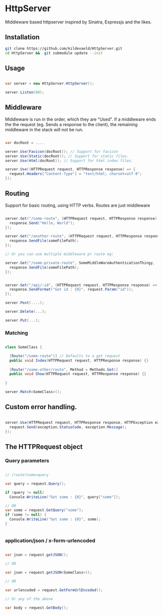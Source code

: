 HttpServer
==========

Middleware based httpserver inspired by Sinatra, Expressjs and the likes.


## Installation

```bash
git clone https://github.com/kildevaeld/HttpServer.git
cd HttpServer &&  git submodule update --init

```

## Usage

```csharp

var server = new HttpServer.HttpServer();

server.Listen(80);

```

## Middleware
Middleware is run in the order, which they are "Used". If a middleware ends the the request (eg. Sends a response to the client), the remaining middleware in the stack will not be run.

```csharp

var docRoot = ....

server.Use(Favicon(docRoot)); // Support for favicon
server.Use(Static(docRoot)); // Support for static files.
server.Use(Html(docRoot)); // Support for html index files.

server.Use((HTTPRequest request, HTTPResponse response) => {
  request.Headers["Content-Type"] = "text/html; charset=utf-8";
});

```


## Routing
Support for basic routing, using HTTP verbs. Routes are just middleware

```csharp

server.Get("/some-route", (HTTPRequest request, HTTPResponse response) => {
  response.Send("Hello, World"); 
});

server.Get("/another-route", (HTTPRequest request, HTTPResponse response) => {
  response.SendFile(someFilePath);
});

// Or you can use multiple middleware pr route eg:

server.Get("/some-private-route", SomeMiddleWareAuthenticationThingy, (HTTPRequest request, HTTPResponse response) => {
  response.SendFile(someFilePath);
});


server.Get("/api/:id", (HTTPRequest request, HTTPResponse response) => {
  response.SendFormat("Got id : {0}", request.Param("id"));
});

server.Post(....);

server.Delete(...);

server.Put(...);


```

### Matching

```csharp

class SomeClass {

  [Route("/some-route")] // Defaults to a get request
  public void Index(HTTPRequest request, HTTPResponse response) {}
  
  [Route("/some-other/route", Method = Methods.Get)]
  public void Show(HTTPRequest request, HTTPResponse response) {}
  
}

server.Match<SomeClass>();

```


## Custom error handling.

```csharp

server.Use(HTTPRequest request, HTTPResponse response, HTTPException exception) => {
  request.Send(exception.StatusCode, exception.Message);
});

```

## The HTTPRequest object

### Query parameters

```csharp

// /route?some=query

var query = request.Query();

if (query != null)
  Console.WriteLine("Got some : {0}", query["some"]);

// OR
var some = request.GetQuery("some");
if (some != null) {
  Console.WriteLine("Got some : {0}", some); 
}



```

### application/json / x-form-urlencoded


```csharp

var json = request.getJSON();

// OR

var json = request.getJSON<SomeClass>();

// OR

var urlencoded = request.GetFormUrlEncoded();

// Or any of the above

var body = request.GetBody();

```
